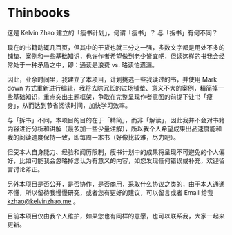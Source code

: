 # Thinbooks

这是 Kelvin Zhao 建立的「瘦书计划」，何谓「瘦书」？ 与「拆书」有何不同？

现在的书籍动辄几百页，但其中的干货也就三分之一强，多数文字都是用处不多的铺垫、案例和一些基础知识，也许作者希望做到老少皆宜吧，但读这样的书我会经常处于一种矛盾之中，即：通读是浪费 vs. 略读怕遗漏。

因此，业余时间里，我建立了本项目，计划挑选一些我读过的书，并使用 Mark down 方式重新进行编辑，我将去除冗长的过场铺垫、意义不大的案例，精简掉一些基础知识，重点突出主题框架，争取在完整呈现作者意图的前提下让书「瘦身」，从而达到节省阅读时间，加快学习效率。

与「拆书」不同，本项目的目的在于「精简」，而非「解读」，因此我并不会对书籍内容进行分析和讲解（最多加一些少量注解），所以我个人希望成果出品速度能和我的阅读速度保持一致，即每周一本书（好像比较难，尽力吧）。

但受本人自身能力、经验和阅历限制，瘦书计划中的成果将呈现不可避免的个人偏好，比如可能我会忽略掉您认为有意义的内容，如您发现任何错误或补充，欢迎留言讨论斧正。

另外本项目是否公开，是否协作，是否商用，采取什么协议之类的，由于本人通通不懂，所以留待我慢慢研究，或者您有更好的建议，可以留言或者 Email 给我 kzhao@kelvinzhao.me 。

目前本项目仅由我个人维护，如果您也有同样的意愿，也可以联系我，大家一起来更新。


